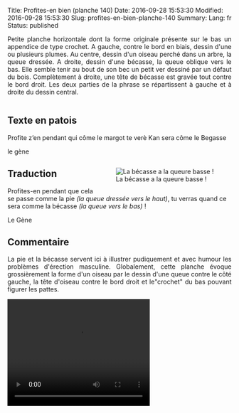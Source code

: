 Title: Profites-en bien (planche 140)
Date: 2016-09-28 15:53:30
Modified: 2016-09-28 15:53:30
Slug: profites-en-bien-planche-140
Summary: 
Lang: fr
Status: published

<p style="text-align:justify;">Petite planche horizontale dont la forme originale présente sur le bas un appendice de type crochet. A gauche, contre le bord en biais, dessin d'une ou plusieurs plumes. Au centre, dessin d'un oiseau perché dans un arbre, la queue dressée. A droite, dessin d'une bécasse, la queue oblique vers le bas. Elle semble tenir au bout de son bec un petit ver dessiné par un défaut du bois. Complètement à droite, une tête de bécasse est gravée tout contre le bord droit. Les deux parties de la phrase se répartissent à gauche et à droite du dessin central.</p>

<figure class="image-block" style="float: center;">
  <img alt="" src="{static}/images/planche_140.png">
  <figcaption style="max-width: 750px"></figcaption>
</figure>


## Texte en patois
 Profite z’en pendant qui côme le margot    te verè Kan sera côme le Begasse

le gène
<figure class="image-block" style="float: right;">
  <img alt="La bécasse a la queure basse !" src="{static}/images/planche_140_detail_gauche.png">
  <figcaption style="max-width: 400px">La bécasse a la queure basse !</figcaption>
</figure>


## Traduction
Profites-en pendant que cela se passe comme la pie *(la queue dressée vers le haut)*, tu verras quand ce sera comme la bécasse *(la queue vers le bas)* !

Le Gène

## Commentaire
<p style="text-align:justify;">La pie et la bécasse servent ici à illustrer pudiquement et avec humour les problèmes d'érection masculine.
Globalement, cette planche évoque grossièrement la forme d'un oiseau par le dessin d'une queue contre le côté gauche, la tête d'oiseau contre le bord droit et le"crochet" du bas pouvant figurer les pattes.</p>

<video width="320" height="240" controls>
  <source src="https://d1njpgd0ygatdn.cloudfront.net/video_140.mp4" type="video/mp4">
</video>
